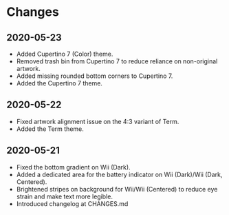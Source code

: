 # Changes

## 2020-05-23
<ul>
	<li>Added Cupertino 7 (Color) theme.</li>
	<li>Removed trash bin from Cupertino 7 to reduce reliance on non-original artwork.</li>
	<li>Added missing rounded bottom corners to Cupertino 7.</li>
	<li>Added the Cupertino 7 theme.</li>
</ul>

## 2020-05-22
<ul>
	<li>Fixed artwork alignment issue on the 4:3 variant of Term.</li>
	<li>Added the Term theme.</li>
</ul>

## 2020-05-21
<ul>
	<li>Fixed the bottom gradient on Wii (Dark).</li>
	<li>Added a dedicated area for the battery indicator on Wii (Dark)/Wii (Dark, Centered).</li>
	<li>Brightened stripes on background for Wii/Wii (Centered) to reduce eye strain and make text more legible.</li>
	<li>Introduced changelog at CHANGES.md</li>
</ul>
